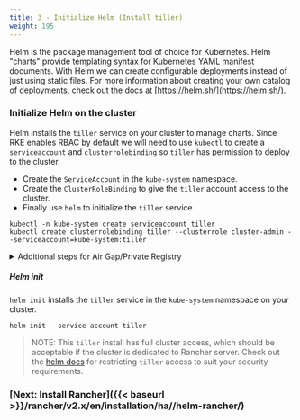 ```yaml
---
title: 3 - Initialize Helm (Install tiller)
weight: 195
---
```


Helm is the package management tool of choice for Kubernetes. Helm "charts" provide templating syntax for Kubernetes YAML manifest documents. With Helm we can create configurable deployments instead of just using static files. For more information about creating your own catalog of deployments, check out the docs at [https://helm.sh/](https://helm.sh/).

### Initialize Helm on the cluster

Helm installs the `tiller` service on your cluster to manage charts. Since RKE enables RBAC by default we will need to use `kubectl` to create a `serviceaccount` and `clusterrolebinding` so `tiller` has permission to deploy to the cluster.

* Create the `ServiceAccount` in the `kube-system` namespace.
* Create the `ClusterRoleBinding` to give the `tiller` account access to the cluster.
* Finally use `helm` to initialize the `tiller` service

```
kubectl -n kube-system create serviceaccount tiller
kubectl create clusterrolebinding tiller --clusterrole cluster-admin --serviceaccount=kube-system:tiller
```

<details><summary>Additional steps for Air Gap/Private Registry</summary>
<p>

If you have an Air Gapped network you will need the `tiller` image available in your private registry.

##### Create registry secret

Create a registry secret in the `kube-system` namespace for the `tiller` ServiceAccount to use.

```
kubectl -n kube-system create secret docker-registry regcred \
--docker-server="reg.example.com" \
--docker-username=<user> \
--docker-password=<password> \
--docker-email=<email>
```

##### Patch the ServiceAccount

Update the ServiceAccount to include the imagePullSecret. Pods created with this ServiceAccount will automatically have the imagePullSecret added to their manifest.

```
kubectl -n kube-system patch serviceaccount tiller -p \
'{"imagePullSecrets": [{"name\": "regcred"}]}'
```

##### `--tiller-image` option

Add the --tiller-image option to the `helm init` command.

```
--tiller-image reg.example.com/kubernetes-helm/tiller:v2.9.1
```

</p>
</details>

##### Helm init

`helm init` installs the `tiller` service in the `kube-system` namespace on your cluster.

```
helm init --service-account tiller
```

> NOTE: This `tiller` install has full cluster access, which should be acceptable if the cluster is dedicated to Rancher server. Check out the [helm docs](https://docs.helm.sh/using_helm/#role-based-access-control) for restricting `tiller` access to suit your security requirements.

### [Next: Install Rancher]({{< baseurl >}}/rancher/v2.x/en/installation/ha//helm-rancher/)
